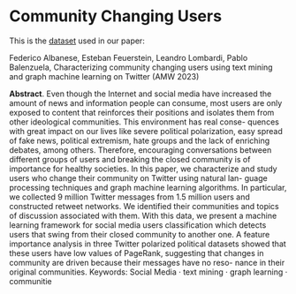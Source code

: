 # Community Changing Users

This is the [dataset](https://drive.google.com/file/d/1-KSWO9RyHuzPUfeL-Gz5aA2eB6lMAEtk/view?usp=sharing) used in our paper:

Federico Albanese, Esteban Feuerstein, Leandro Lombardi, Pablo Balenzuela, Characterizing community changing users using text mining and graph machine learning on Twitter (AMW 2023)

**Abstract**. Even though the Internet and social media have increased
the amount of news and information people can consume, most users are
only exposed to content that reinforces their positions and isolates them
from other ideological communities. This environment has real conse-
quences with great impact on our lives like severe political polarization,
easy spread of fake news, political extremism, hate groups and the lack of
enriching debates, among others. Therefore, encouraging conversations
between different groups of users and breaking the closed community is
of importance for healthy societies. In this paper, we characterize and
study users who change their community on Twitter using natural lan-
guage processing techniques and graph machine learning algorithms. In
particular, we collected 9 million Twitter messages from 1.5 million users
and constructed retweet networks. We identified their communities and
topics of discussion associated with them. With this data, we present a
machine learning framework for social media users classification which
detects users that swing from their closed community to another one. A
feature importance analysis in three Twitter polarized political datasets
showed that these users have low values of PageRank, suggesting that
changes in community are driven because their messages have no reso-
nance in their original communities.
Keywords: Social Media · text mining · graph learning · communitie
